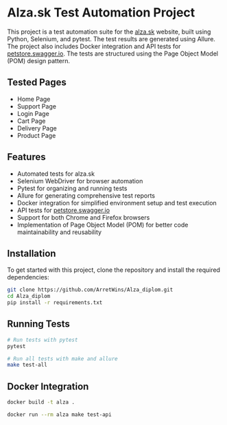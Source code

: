 # Alza.sk Test Automation Project

This project is a test automation suite for the [alza.sk](https://www.alza.sk/) website, built using Python, Selenium, and pytest. The test results are generated using Allure. The project also includes Docker integration and API tests for [petstore.swagger.io](https://petstore.swagger.io/#/). The tests are structured using the Page Object Model (POM) design pattern.


## Tested Pages

- Home Page
- Support Page
- Login Page
- Cart Page
- Delivery Page
- Product Page

## Features

- Automated tests for alza.sk
- Selenium WebDriver for browser automation
- Pytest for organizing and running tests
- Allure for generating comprehensive test reports
- Docker integration for simplified environment setup and test execution
- API tests for [petstore.swagger.io](https://petstore.swagger.io/#/)
- Support for both Chrome and Firefox browsers
- Implementation of Page Object Model (POM) for better code maintainability and reusability

## Installation

To get started with this project, clone the repository and install the required dependencies:

```bash
git clone https://github.com/ArretWins/Alza_diplom.git
cd Alza_diplom
pip install -r requirements.txt
```

## Running Tests
```bash
# Run tests with pytest
pytest

# Run all tests with make and allure
make test-all
```

## Docker Integration
```bash
docker build -t alza .

docker run --rm alza make test-api
```
